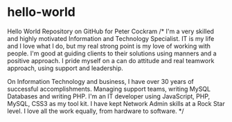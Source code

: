 # hello-world
Hello World Repository on GitHub for Peter Cockram
/* 
I'm a very skilled and highly motivated Information and Technology Specialist. IT is my life and I love what I do, but my real strong point is my love of working with people. I'm good at guiding clients to their solutions using manners and a positive approach. I pride myself on a can do attitude and real teamwork approach, using support and leadership. 

On Information Technology and business, I have over 30 years of successful accomplishments. Managing support teams, writing MySQL Databases and writing PHP.  I'm an IT developer using JavaScript, PHP, MySQL, CSS3 as my tool kit. I have kept Network Admin skills at a Rock Star level. I love all the work equally, from hardware to software.
*/
